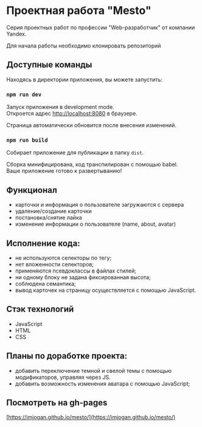 # Проектная работа "Mesto"

Серия проектных работ по профессии "Web-разработчик" от компании Yandex.

Для начала работы необходимо клонировать репозиторий

## Доступные команды

Находясь в директории приложения, вы можете запустить:

### `npm run dev`

Запуск приложения в development mode.\
Откроется адрес [http://localhost:8080](http://localhost:8080) в браузере.

Страница автоматически обновится после внесения изменений.

### `npm run build`

Собирает приложение для публикации в папку `dist`.

Сборка минифицирована, код транспилирован с помощью babel. \
Ваше приложение готово к развертыванию!

## Функционал

* карточки и информация о пользователе загружаются с сервера
* удаление/создание карточки
* постановка/снятие лайка
* изменение информации о пользователе (name, about, avatar)

## Исполнение кода:

* не используются селекторы по тегу;
* нет вложенности селекторов;
* применяются псевдоклассы в файлах стилей;
* ни одному блоку не задана фиксированная высота;
* соблюдена семантика;
* вывод карточек на страницу осуществляется с помощью JavaScript.

## Стэк технологий

* JavaScript
* HTML
* CSS

## Планы по доработке проекта:

* добавить переключение темной и свелой темы с помощью модификаторов, управляя через JS.
* добавить возможность изменения аватара с помощью JavaScript;

## Посмотреть на gh-pages

[https://imjogan.github.io/mesto/](https://imjogan.github.io/mesto/)